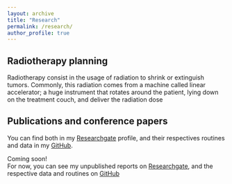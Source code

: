 ```yaml
---
layout: archive
title: "Research"
permalink: /research/
author_profile: true
---
```


<h2> Radiotherapy planning </h2>
Radiotherapy consist in the usage of radiation to shrink or extinguish tumors. Commonly, this radiation comes from a machine called linear accelerator; a huge instrument that rotates around the patient, lying down on the treatment couch, and deliver the radiation dose 


<h2> Publications and conference papers </h2>

You can find both in my [Researchgate](https://www.researchgate.net/profile/Vinicius-Jameli) profile, and their respectives routines and data in my [GitHub](https://github.com/Vjameli).

Coming soon! <br> For now, you can see my unpublished reports on [Researchgate](https://www.researchgate.net/profile/Vinicius-Jameli), and the respective data and routines on [GitHub](https://github.com/Vjameli)

<!---
 {% if author.googlescholar %}
   You can also find my articles on <u><a href="{{author.googlescholar}}">my Google Scholar profile</a>.</u>
 {% endif %}

 {% include base_path %}

 {% for post in site.publications reversed %}
  {% include archive-single.html %}
 {% endfor %}
-->